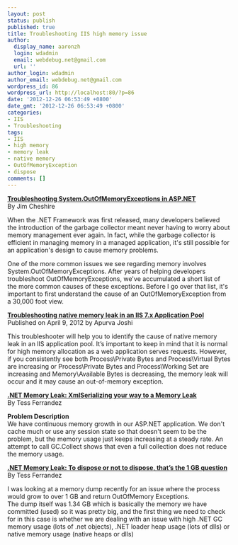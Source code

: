 ```yaml
---
layout: post
status: publish
published: true
title: Troubleshooting IIS high memory issue
author:
  display_name: aaronzh
  login: wdadmin
  email: webdebug.net@gmail.com
  url: ''
author_login: wdadmin
author_email: webdebug.net@gmail.com
wordpress_id: 86
wordpress_url: http://localhost:80/?p=86
date: '2012-12-26 06:53:49 +0800'
date_gmt: '2012-12-26 06:53:49 +0800'
categories:
- IIS
- Troubleshooting
tags:
- IIS
- high memory
- memory leak
- native memory
- OutOfMemoryException
- dispose
comments: []
---
```

<p><a href="http://blogs.msdn.com/b/webtopics/archive/2009/05/22/troubleshooting-system.outofmemoryexceptions-in-asp.net.aspx" target="_blank"><strong>Troubleshooting System.OutOfMemoryExceptions in ASP.NET</strong></a><br />
By Jim Cheshire</p>
<p>When the .NET Framework was first released, many developers believed the introduction of the garbage collector meant never having to worry about memory management ever again. In fact, while the garbage collector is efficient in managing memory in a managed application, it's still possible for an application's design to cause memory problems.</p>
<p>One of the more common issues we see regarding memory involves System.OutOfMemoryExceptions. After years of helping developers troubleshoot OutOfMemoryExceptions, we've accumulated a short list of the more common causes of these exceptions. Before I go over that list, it's important to first understand the cause of an OutOfMemoryException from a 30,000 foot view.</p>
<p><strong><a href="http://www.iis.net/learn/troubleshoot/performance-issues/troubleshooting-native-memory-leak-in-an-iis-7x-application-pool" target="_blank">Troubleshooting native memory leak in an IIS 7.x Application Pool</a></strong><br />
Published on April 9, 2012 by Apurva Joshi</p>
<p>This troubleshooter will help you to identify the cause of native memory leak in an IIS application pool. It&rsquo;s important to keep in mind that it is normal for high memory allocation as a web application serves requests. However, if you consistently see both Process\Private Bytes and Process\Virtual Bytes are increasing or Process\Private Bytes and Process\Working Set are increasing and Memory\Available Bytes is decreasing, the memory leak will occur and it may cause an out-of-memory exception.</p>
<p><a href="http://blogs.msdn.com/b/tess/archive/2006/02/15/net-memory-leak-xmlserializing-your-way-to-a-memory-leak.aspx" target="_blank"><strong>.NET Memory Leak: XmlSerializing your way to a Memory Leak</strong></a><br />
By Tess Ferrandez</p>
<p><strong>Problem Description</strong><br />
We have continuous memory growth in our ASP.NET application. We don't cache much or use any session state so that doesn't seem to be the problem, but the memory usage just keeps increasing at a steady rate. An attempt to call GC.Collect shows that even a full collection does not reduce the memory usage.</p>
<p><strong><a href="http://blogs.msdn.com/b/tess/archive/2009/02/03/net-memory-leak-to-dispose-or-not-to-dispose-that-s-the-1-gb-question.aspx" target="_blank">.NET Memory Leak: To dispose or not to dispose, that&rsquo;s the 1 GB question</a></strong><br />
By Tess Ferrandez</p>
<p>I was looking at a memory dump recently for an issue where the process would grow to over 1 GB and return OutOfMemory Exceptions.<br />
The dump itself was 1.34 GB which is basically the memory we have committed (used) so it was pretty big, and the first thing we need to check for in this case is whether we are dealing with an issue with high .NET GC memory usage (lots of .net objects), .NET loader heap usage (lots of dlls) or native memory usage (native heaps or dlls)</p>
